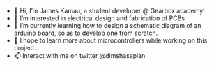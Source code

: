 - 👋 Hi, I’m James Kamau, a student developer @ Gearbox academy!
- 👀 I’m interested in electrical design and fabrication of PCBs
- 🌱 I’m currently learning how to design a schematic diagram of an arduino board, so as to develop one from scratch. 
-  🤞 I hope to learn more about microcontrollers while working on this project..
- 📫 Interact with me on twitter @dimshasaplan 

<!---
lil-dims/lil-dims is a ✨ special ✨ repository because its `README.md` (this file) appears on your GitHub profile.
You can click the Preview link to take a look at your changes.
--->
